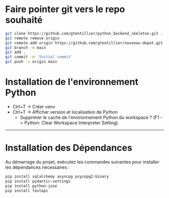 # Faire pointer git vers le repo souhaité

```bash
git clone https://github.com/gtentillier/python_backend_skeleton.git .
git remote remove origin
git remote add origin https://github.com/gtentillier/nouveau-depot.git
git branch -m main
git add .
git commit -m 'Initial commit'
git push -u origin main
```

# Installation de l'environnement Python

- Ctrl+T -> Créer venv
- Ctrl+T -> Afficher version et localisation de Python
  - Supprimer le cache de l'environnement Python du workspace ? (F1 -> Python: Clear Workspace Interpreter Setting)

---

# Installation des Dépendances

Au démarrage du projet, exécutez les commandes suivantes pour installer les dépendances nécessaires :

```bash
pip install sqlalchemy asyncpg psycopg2-binary
pip install pydantic-settings
pip install python-jose
pip install fastapi
```
